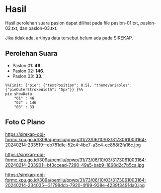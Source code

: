 # Hasil

Hasil perolehan suara paslon dapat dilihat pada file paslon-01.txt, paslon-02.txt, dan paslon-03.txt.

Jika tidak ada, artinya data tersebut belum ada pada SIREKAP.

## Perolehan Suara

 * Paslon 01: **46**.
 * Paslon 02: **146**.
 * Paslon 03: **33**.

```mermaid
%%{init: {"pie": {"textPosition": 0.5}, "themeVariables": {"pieOuterStrokeWidth": "5px"}} }%%
pie showData
    "01" : 46
    "02" : 146
    "03" : 33
```
## Foto C Plano

https://sirekap-obj-formc.kpu.go.id/309a/pemilu/ppwp/31/73/06/10/03/3173061003164-20240214-233519--eb781dfe-52c4-4be7-a3c4-ec858f2fa16c.jpg

https://sirekap-obj-formc.kpu.go.id/309a/pemilu/ppwp/31/73/06/10/03/3173061003164-20240214-233901--bf3ccead-7290-49a5-bab9-1868d2c7b5ca.jpg

https://sirekap-obj-formc.kpu.go.id/309a/pemilu/ppwp/31/73/06/10/03/3173061003164-20240214-234035--31798dcb-7920-4f89-938e-4239f3491da0.jpg
